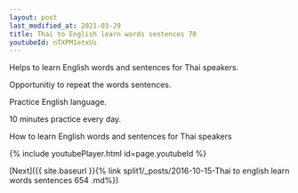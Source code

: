 ```yaml
---
layout: post
last_modified_at: 2021-03-29
title: Thai to English learn words sentences 70 
youtubeId: nTXPM1etxUs
---
```

 
 
Helps to learn English words and sentences for Thai speakers.

Opportunitiy to repeat the words sentences. 

Practice English language. 
 
10 minutes practice every day. 
 
How to learn English words and sentences for Thai speakers 
 
{% include youtubePlayer.html id=page.youtubeId %}
 
 
[Next]({{ site.baseurl }}{% link  split1/_posts/2016-10-15-Thai to english learn words sentences 654 .md%})
 
